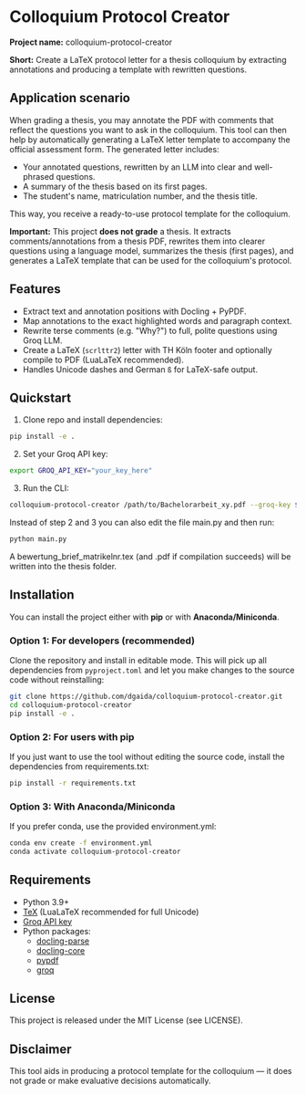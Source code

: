 # Colloquium Protocol Creator

**Project name:** colloquium-protocol-creator

**Short:** Create a LaTeX protocol letter for a thesis colloquium by extracting annotations and producing a template with rewritten questions.

## Application scenario 
When grading a thesis, you may annotate the PDF with comments that reflect the questions you want to ask in the colloquium. This tool can then help by automatically generating a LaTeX letter template to accompany the official assessment form. The generated letter includes:

- Your annotated questions, rewritten by an LLM into clear and well-phrased questions.
- A summary of the thesis based on its first pages.
- The student's name, matriculation number, and the thesis title.

This way, you receive a ready-to-use protocol template for the colloquium.

**Important:** This project **does not grade** a thesis. It extracts comments/annotations from a thesis PDF, rewrites them into clearer questions using a language model, summarizes the thesis (first pages), and generates a LaTeX template that can be used for the colloquium's protocol.

## Features
- Extract text and annotation positions with Docling + PyPDF.
- Map annotations to the exact highlighted words and paragraph context.
- Rewrite terse comments (e.g. "Why?") to full, polite questions using Groq LLM.
- Create a LaTeX (`scrlttr2`) letter with TH Köln footer and optionally compile to PDF (LuaLaTeX recommended).
- Handles Unicode dashes and German `ß` for LaTeX-safe output.

## Quickstart

1. Clone repo and install dependencies:
```bash
pip install -e .
```

2. Set your Groq API key:
```bash
export GROQ_API_KEY="your_key_here"
```

3. Run the CLI:
```bash
colloquium-protocol-creator /path/to/Bachelorarbeit_xy.pdf --groq-key $GROQ_API_KEY
```

Instead of step 2 and 3 you can also edit the file main.py and then run:

```bash
python main.py
```

A bewertung_brief_matrikelnr.tex (and .pdf if compilation succeeds) will be written into the thesis folder.

## Installation

You can install the project either with **pip** or with **Anaconda/Miniconda**.  

### Option 1: For developers (recommended)

Clone the repository and install in editable mode. This will pick up all dependencies
from `pyproject.toml` and let you make changes to the source code without reinstalling:

```bash
git clone https://github.com/dgaida/colloquium-protocol-creator.git
cd colloquium-protocol-creator
pip install -e .
```

### Option 2: For users with pip
If you just want to use the tool without editing the source code, install the dependencies from requirements.txt:

```bash
pip install -r requirements.txt
```

### Option 3: With Anaconda/Miniconda
If you prefer conda, use the provided environment.yml:

```bash
conda env create -f environment.yml
conda activate colloquium-protocol-creator
```

## Requirements
- Python 3.9+
- [TeX](https://www.latex-project.org/get/) (LuaLaTeX recommended for full Unicode)
- [Groq API key](https://console.groq.com/keys)
- Python packages:
  - [docling-parse](https://pypi.org/project/docling-parse/)
  - [docling-core](https://pypi.org/project/docling-core/)
  - [pypdf](https://pypi.org/project/pypdf/)
  - [groq](https://pypi.org/project/groq/)

## License
This project is released under the MIT License (see LICENSE).

## Disclaimer
This tool aids in producing a protocol template for the colloquium — it does not grade or make evaluative decisions automatically.
